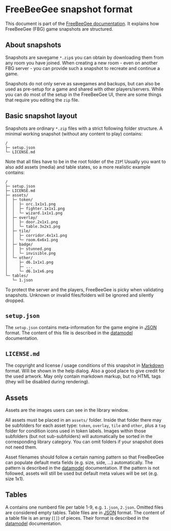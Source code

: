 # FreeBeeGee snapshot format

This document is part of the [FreeBeeGee documentation](DOCS.md). It explains how FreeBeeGee (FBG) game snapshots are structured.


## About snapshots

Snapshots are savegame `*.zip`s you can obtain by downloading them from any room you have joined. When creating a new room - even on another FBG server - you can provide such a snapshot to recreate and continue a game.

Snapshots do not only serve as savegames and backups, but can also be used as pre-setup for a game and shared with other players/servers. While you can do most of the setup in the FreeBeeGee UI, there are some things that require you editing the `zip` file.


## Basic snapshot layout

Snapshots are ordinary `*.zip` files with a strict following folder structure. A minimal working snapshot (without any content to play) contains:

```
/
├─ setup.json
└─ LICENSE.md
```

Note that all files have to be in the root folder of the `ZIP`! Usually you want to also add assets (media) and table states, so a more realistic example contains:

```
/
├─ setup.json
├─ LICENSE.md
├─ assets/
│  ├─ token/
│  │  ├─ orc.1x1x1.png
│  │  ├─ fighter.1x1x1.png
│  │  └─ wizard.1x1x1.png
│  ├─ overlay/
│  │  ├─ door.2x1x1.png
│  │  └─ table.3x2x1.png
│  ├─ tile/
│  │  ├─ corridor.4x1x1.png
│  │  └─ room.6x6x1.png
│  ├─ badge/
│  │  ├─ stunned.png
│  │  └─ invisible.png
│  └─ other/
│     ├─ d6.1x1x1.png
│     ├─ ...
│     └─ d6.1x1x6.png
└─ tables/
   └─ 1.json
```

To protect the server and the players, FreeBeeGee is picky when validating snapshots. Unknown or invalid files/folders will be ignored and silently dropped.


## `setup.json`

The `setup.json` contains meta-information for the game engine in [JSON](https://en.wikipedia.org/wiki/JSON) format. The content of this file is described in the [datamodel](datamodel.md#setups) documentation.


## `LICENSE.md`

The copyright and license / usage conditions of this snapshot in [Markdown](https://en.wikipedia.org/wiki/Markdown) format. Will be shown in the help dialog. Also a good place to give credit for the used artwork. May only contain markdown markup, but no HTML tags (they will be disabled during rendering).


## Assets

Assets are the images users can see in the library window.

All assets must be placed in an `assets/` folder. Inside that folder there may be subfolders for each asset type: `token`, `overlay`, `tile` and `other`, plus a `tag` folder for condition icons used in token labels. Images within those subfolders (but not sub-subfolders) will automatically be sorted in the corresponding library category. You can omit folders if your snapshot does not need them.

Asset filenames should follow a certain naming pattern so that FreeBeeGee can populate default meta fields (e.g. size, side, ...) automatically. The pattern is described in the [datamodel](datamodel.md#media-filenames) documentation. If the pattern is not followed, assets will still be used but default meta values will be set (e.g. size 1x1).


## Tables

A contains one numberd file per table 1-9, e.g. `1.json`, `2.json`. Omitted files are considered empty tables. Table files are in [JSON](https://en.wikipedia.org/wiki/JSON) format. The content of a table file is an array (`[]`) of pieces. Their format is described in the [datamodel](datamodel.md#pieces) documentation.
